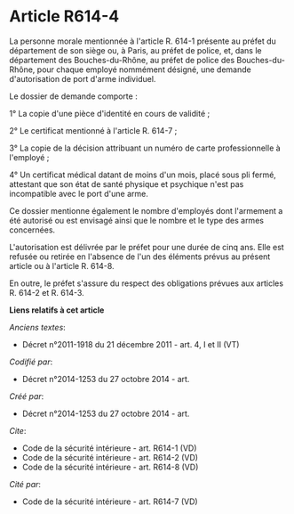 # Article R614-4

La personne morale mentionnée à l'article R. 614-1 présente au préfet du département de son siège ou, à Paris, au préfet de
police, et, dans le département des Bouches-du-Rhône, au préfet de police des Bouches-du-Rhône, pour chaque employé nommément
désigné, une demande d'autorisation de port d'arme individuel. 

Le dossier de demande comporte : 

1° La copie d'une pièce d'identité en cours de validité ; 

2° Le certificat mentionné à l'article R. 614-7 ; 

3° La copie de la décision attribuant un numéro de carte professionnelle à l'employé ; 

4° Un certificat médical datant de moins d'un mois, placé sous pli fermé, attestant que son état de santé physique et
psychique n'est pas incompatible avec le port d'une arme. 

Ce dossier mentionne également le nombre d'employés dont l'armement a été autorisé ou est envisagé ainsi que le nombre et le
type des armes concernées. 

L'autorisation est délivrée par le préfet pour une durée de cinq ans. Elle est refusée ou retirée en l'absence de l'un des
éléments prévus au présent article ou à l'article R. 614-8. 

En outre, le préfet s'assure du respect des obligations prévues aux articles R. 614-2 et R. 614-3.

**Liens relatifs à cet article**

_Anciens textes_:

  - Décret n°2011-1918 du 21 décembre 2011 - art. 4, I et II (VT)

_Codifié par_:

  - Décret n°2014-1253 du 27 octobre 2014 - art.

_Créé par_:

  - Décret n°2014-1253 du 27 octobre 2014 - art.

_Cite_:

  - Code de la sécurité intérieure - art. R614-1 (VD)
  - Code de la sécurité intérieure - art. R614-2 (VD)
  - Code de la sécurité intérieure - art. R614-8 (VD)

_Cité par_:

  - Code de la sécurité intérieure - art. R614-7 (VD)
